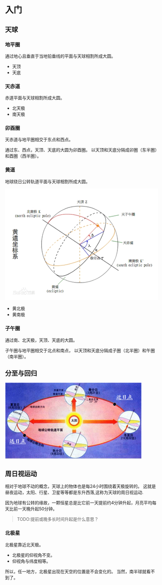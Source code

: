 # 入门

## 天球

### 地平圈
通过地心且垂直于当地铅垂线的平面与天球相割所成大圆。

* 天顶
* 天底

### 天赤道
赤道平面与天球相割所成大圆。

* 北天极
* 南天极

### 卯酉圈
天赤道与地平圈相交于东点和西点。

通过东、西点，天顶、天底的大圆为卯酉圈。
以天顶和天底分隔成卯圈（东半圈）和酉圈（西半圈）。

### 黄道
地球绕日公转轨道平面与天球相割所成大圆。

![黄道坐标系](images/黄道坐标系.jpg)

* 黄北极
* 黄南极

### 子午圈
通过南、北天极，天顶、天底的大圆。

子午圈与地平圈相交于北点和南点，
以天顶和天底分隔成子圈（北半圈）和午圈（南半圈）。





## 分至与回归

![分至](images/分至.gif)

## 周日视运动

相对于地球不动的概念，天球上的物体也是每24小时围绕着天极旋转的。
这就是昼夜运动，太阳、行星、卫星等等都是东升西落,这称为天球的周日视运动.

因为地球有公转的缘故，一颗恒星总是比它前一天提前约4分钟升起，月亮平均每天比前一天晚升起50分钟。

>TODO:提前或晚多长时间升起是什么意思？

### 北极星

北极星靠近北天极。

* 北极星的仰视角不变。
* 仰视角与纬度相等。

所以，任一地方，北极星出现在天空的位置是不会变化的。
当然，南半球就看不到了。

